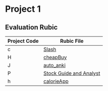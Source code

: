 # Project 1

## Evaluation Rubic

Project Code | Rubic File
--- | ---
c | [Slash](Slash-Rubric.csv)
H | [cheapBuy](cheapBuy.csv)
J | [auto_anki](AutoAnki-Rubric.csv)
P | [Stock Guide and Analyst](Stock%20Guide%20and%20Analyst-Rubric.csv)
h | [calorieApp](Calorie%20App-Rubric.csv)
